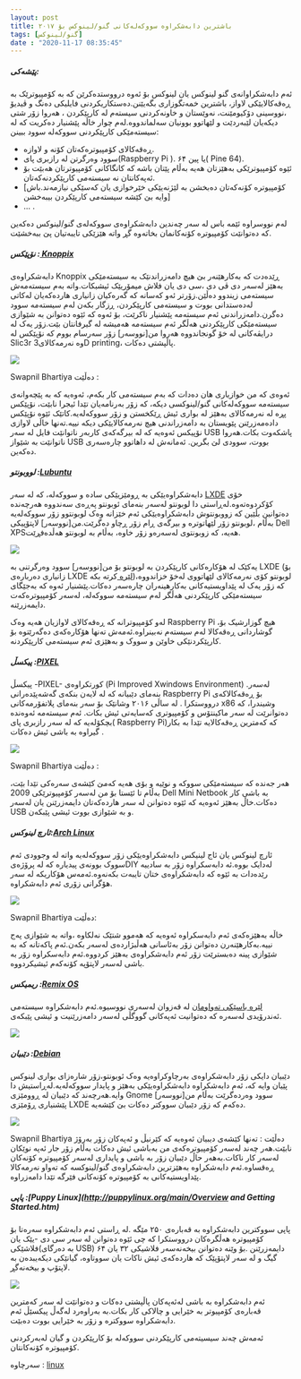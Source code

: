 ```yaml
---
layout: post
title: باشترین دابەشکراوە سووکەلەکانی گنو/لینوکس بۆ ۲۰۱۷
tags: [گنو/لینوکس]
date : "2020-11-17 08:35:45"
---
```


##### پێشەکی:

ئەم دابەشکراوانەی گنو لینوکس یان لینوکس بۆ ئەوە درووستدەکرێن کە بە کۆمپیوترێک بە ڕەقەکالایێکی لاواز، باشترین خمەتگوزاری بگەیێنن.دەستکاریکردنی فایلیکی دەنگ و ڤیدیۆ ،نووسینی دۆکیومێنت، نەوێستان و خاونەکردنی سیستەم لە کارپێکردن ، هەروا زۆر شتی دیکەیان لێبەردێت و لێهاتوو بوونیان سەلماندووە.لەم چوار خاڵە پێشنیار دەکریت کە لە سیستەمێکی کارپێکردنی سووکەلە سوود ببینن:

- ڕەقەکالای کۆمپیوترەکەتان کۆنە و لاوازە.
- سوود وەرگرتن لە رازبری پای(Raspberry Pi ). یا پین ۶۴( Pine 64).
- ئێوە کۆمپیوترێکی بەهێزتان هەیە بەڵام پێتان باشە کە کانگاکانی کۆمپیوترتان هەبێت بۆ ئەپەکانتان نە سیستەمی کارپێکردنەکەتان.
- [کۆمپیوترە کۆنەکەتان دەبخشن بە لێژنەیێکی خێرخوازی یان کەسێکی نیازمەند.باش وایە بێ کێشە سیستەمی کارپێکردن بیبەخشن]
- … .

لەم نووسراوە ئێمە باس لە سەر چەندین دابەشکراوەی سووکەلەی گنو/لینوکس دەکەین کە دەتوانێت کۆمپیوترە کۆنەکانمان بخاتەوە گڕ واتە هێزێکی تایبەتیان پێ ببەخشێت.

##### نۆپێکس :[ Knoppix](http://knopper.net/knoppix/index-en.html)

دابەشکراوەی Knoppix ڕێدەدت کە بەکارهێنەر بێ هیچ دامەزراندنێک بە سیستەمێکی بەهێز لەسەر دی ڤی دی ،سی دی یان فلاش میمۆریێک ئیشبکات.واتە بەم سیستەمەش سیستەمی زیندوو دەڵێن.زۆرتر ئەو کەسانە کە گەرەکیان زانیاری هاردەکەیان لەکاتی لەدەستدانی بووت و سیستەمی کارپێکردن، ڕزگار بکەن لەم سیستەمە سوود دەگرن.دامەزراندنی ئەم سیستەمە پێشنیار ناکرێت، بۆ ئەوە کە ئێوە دەتوانن بە شێوازی سیستەمێکی کارپێکردنی هەڵگر ئەم سیستەمە هەمیشە لە گیرفانتان بێت.زۆر یەک لە درایڤەکانی لە خۆ گونجاندووە هەروا من[نووسەر] زۆر سەرسام بووم کە نۆپێکس لە Slic3r وە نەرمەکالای3D printing، پاڵپشتی دەکات.

![](/gnulinux/images/000015.png)

Swapnil Bhartiya دەڵێت :

ئەوەی کە من خوازیاری هان دەدات کە بەم سیستەمی کار بکەم، ئەوەیە کە بە پێچەوانەی سیستەمە سووکەلەکانی گنو/لینوکسی دیکە، کە زۆر بەرنامەیان تێدا ئیجرا نابێت، نۆپێکس پڕە لە نەرمەکالای بەهێز لە بواری ئیش ڕێکخستن و زۆر سووکەلەیە.کاتێک ئێوە نۆپێکس دادەمەزرێنن پێویستان بە دامەزراندنی هیچ نەرمەکالایێکی دیکە نییە.تەنها خاڵی لاوازی نۆپیکس ئەوەیە کە لە بیرگەکەی کاربەر ناتوانێت فایل لە سەر USB پاشکەوت بکات.هەروا ناتوانێت بە شێواز USB بووت، سوودی لێ بگرین. ئەمانەش لە داهاتوو چارەسەری دەکەین.

##### لووبونتو :[Lubuntu](http://lubuntu.me/)

دابەشکراوەیێکی بە ڕومێزیێکی سادە و سووکەلە، کە لە سەر [LXDE](https://qezwan.ir/?p=523) خۆی کۆکردوەتەوە.لەڕاستی دا لوبونتو لەسەر بنەمای ئوبونتو پەڕەی سەندووە هەرچەندە دەتوانین بڵێین کە زووبونتوش دابەشکراوەیێکی ئەم خێزانە وەک لوبونتوو زۆر سووکەلەیە بەڵام ،لوبونتو زۆر لێهاتوترە و بیرگەی ڕام زۆر ڕچاو دەگرێت.من[نووسەر] لاپتۆپیکی Dell XPSهەیە، کە زوبونتوی لەسەرەو زۆر خاوە، بەڵام بە لوبونتو هەڵدەفڕێت.

![](/gnulinux/images/000015-1.png)

یەکێک لە هۆکارەکانی کارپێکردن بە لوبونتو بۆ من[نووسەر] سوود وەرگرتنی بە LXDE (بۆ زانیاری دەربارەی LXDE [لێرە ](https://qezwan.ir/?p=523)کرتە بکە)،لوبونتو کۆی نەرمەکالای لێهاتووی لەخۆ خزاندووە کە زۆر یەک لە پێداویستیەکانی بەکارهینەران چارەسەر دەکات.پێشنیار ئەوە کە بەجێگای سیستەمێکی کارپێکردنی هەڵگر لەم سیستەمە سووکەلە، لەسەر کۆمپیوترەکەت دایمەزرێنە.

لەو کۆمپیوترانە کە ڕەقەکالای لاوازیان هەیە وەک Raspberry Pi ،هیچ گوزارشیک بۆ گوشاردانی ڕەقەکالا لەم سیستەم نەبینراوە.ئەمەش تەنها هۆکارەکەی دەگەرێتوە بۆ کارپێکردنێکی خاوێن و سووک و بەهێزی ئەم سیستەمی کارپێکردنە.

##### پیکسڵ :[PIXEL](https://www.raspberrypi.org/blog/introducing-pixel/)

پیکسڵ -PIXEL- کورتکراوەی (Pi Improved Xwindows Environment) .لەسەر بنەمای دێبیانە کە لە لایەن بنکەی گەشەپێدەرانی Raspberry Pi بۆ ڕەقەکالاکەی درووستکرا . لە ساڵی ۲۰۱۶ وشانێک بۆ سەر بنەمای پلاتفۆرمەکانی x86 وشیندرا، کە دەتوانرێت لە سەر ماکینتۆس و کۆمپیوتری کەسایەتی ئیش بکات. ئەم سیستەمە ئەوەندە بچکۆلەیە کە لە سەر رازبری پای( Raspberry Pi)کە کەمترین ڕەقەکالایە تێدا بە بکار گیراوە بە باشی ئیش دەکات .

![](/gnulinux/images/000015-1.png)

Swapnil Bhartiya دەڵێت :

هەر جەندە کە سیستەمێکی سووکە و نوێیە و بۆی هەیە کەمێ کێشەی سەرەکی تێدا بێت، بەڵام تا ئێستا بۆ من لەسەر کۆمپیوترێکی 2009 Dell Mini Netbook بە باشی کار دەکات.خاڵ بەهێز ئەوەیە کە ئێوە دەتوانن لە سەر هاردەکەتان دایمەزرێنن یان لەسەر USB و بە شێوازی بووت ئیشی پێبکەن.

##### ئارچ لینوکس:[Arch Linux](https://www.archlinux.org/)

ئارچ لینوکس یان ئاج لینیکس دابەشکراوەیێکی زۆر سووکەلەیە واتە لە وجوودی ئەم سووک بوونەی پیدیارە کە لە پرۆژەیDIY لەدایک بووە.ئە دابەسکراوە زۆر بە سادییە رێدەدات بە ئێوە کە دابەشکراوەی ختان تایبەت بکەنەوە.ئەمەس هۆکاریکە لە سەر هۆگرانی زۆری ئەم دابەشکراوە.

![](/gnulinux/images/000015-3.jpg)

Swapnil Bhartiya دەڵێت:

خاڵە بەهێزەکەی ئەم دابەسکراوە ئەوەیە کە هەموو شتێک نەلکاوە ،واتە بە شێوازی پەج نییە.بەکارهێنەرن دەتوانن زۆر بەئاسانی هەڵبژاردەی لەسەر بکەن.ئەم پاکەتانە کە بە شێوازی پینە دەبسترێت زۆر ئەم دابەشکراوەی بەهێز کردووە.ئەم دابەسکراوە زۆر بە باشی لەسەر لاپتۆپە کۆنەکەم ئیشیکردووە.

##### ریمیکس :[Remix OS](http://www.jide.com/remixos)

[لێرە باسێکی تەواومان](https://qezwan.ir/?p=186) لە قەزوان لەسەری نووسیوە.ئەم دابەشکراوە سیستەمی ئەندرۆیدی لەسەرە کە دەتوانیت ئەپەکانی گووگڵی لەسەر دامەزرێنیت و ئیشی پێبکەی.

 ![](/gnulinux/images/000015-3.png)

##### دێبیان :[Debian](http://cdimage.debian.org/debian-cd/current/i386/bt-cd/)

دێبیان دایکی زۆر دابەشکراوەی بەرچاوکراوەیە وەک ئوبونتو،زۆر شارەزای بواری لینوکس پێیان وایە کە، ئەم دابەشکراوە دابەشکراوەیێکی بەهێز و پایدار سووکەلەیە.لەڕاستیش دا وایە.هەرچەند کە دێبیان لە ڕوومێزی Gnome سوود وەردەگرێت بەڵام من[نووسەر] پێشنیاری ڕۆمێزی LXDE دەکەم کە زۆر دێبیان سووکتر دەکات بێ کێشەیە.

![](/gnulinux/images/000015-4.png)

Swapnil Bhartiya دەڵێت :
تەنها کێشەی دیبیان ئەوەیە کە کێرنیڵ و ئەپەکان زۆر بەرۆژ نابێت.هەر چەند لەسەر کۆمپیوترەکەی من بەباشی ئیش دەکات بەڵام زۆر جار ئەپە نوێکان لەسەر کار ناکات.بەهەر حاڵ دێبیان زۆر بە باشی و پایداری لەسەر کۆمپیوترە کۆنەکان ڕەقساوە.ئەم دابەشکراوە بەهێزترین دابەشکراوەی گنو/لینوکسە کە تەواو نەرمەکالا پێداویستیەکانی بە کۆمپیوترە کۆنەکانی فێرگە تێدا دامەزراوە.

##### پاپی :[Puppy Linux](http://puppylinux.org/main/Overview and Getting Started.htm)

پاپی سووکترین دابەشکراوە بە قەبارەی ۲۵۰ مێگە .لە ڕاستی ئەم دابەشکراوە سەرەتا بۆ کۆمپیوترە هەڵگرەکان درووستکرا کە چی ئێوە دەتوانن لە سەر سی دی -یێک یان فلاشێکی(بە دەرگای USB) دایمەزرێنن .بۆ وێنە دەتوانن بیخەنەسەر فلاشیکی ۳۲ یان ۶۴ گیگ و لە سەر لاپتۆپێک کە هاردەکەی ئیش ناکات یان سووتاوە، گیانێکی دیکەیبدەن بە لاپتۆپ و بیخەنەگڕ.

![](/gnulinux/images/000015-5.png)

ئەم دابەشکراوە بە باشی لەئەپەکان پاڵپشتی دەکات و دەتوانێت لە سەر کەمترین قەبارەی کۆمپیوتر بە خێرایی و چالاکی کار بکات.بە بەراوەرد لەگەڵ پیکسێڵ ئەم دابەشکراوە سووکترە و زۆر بە خێرایی بووت دەبێت.

ئەمەش چەند سیسیتەمی کارپێکردنی سووکەلە بۆ کارپێکردن و گیان لەبەرکردنی کۆمپیوترە کۆنەکانتان.



سەرچاوە : [linux](https://www.linux.com/news/best-lightweight-linux-distros-2017) 